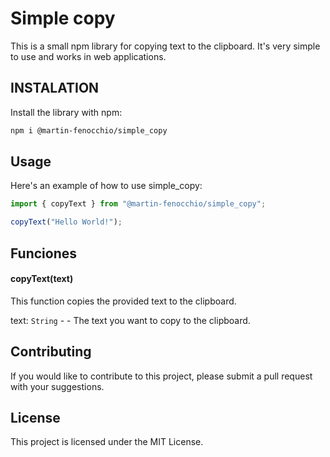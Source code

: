 # Simple copy

This is a small npm library for copying text to the clipboard. It's very simple to use and works in web applications.

## INSTALATION

Install the library with npm:

```bash
npm i @martin-fenocchio/simple_copy
```

## Usage

Here's an example of how to use simple_copy:

```javascript
import { copyText } from "@martin-fenocchio/simple_copy";

copyText("Hello World!");
```

## Funciones

#### copyText(text)

This function copies the provided text to the clipboard.

text: `String` - - The text you want to copy to the clipboard.

## Contributing

If you would like to contribute to this project, please submit a pull request with your suggestions.

## License

This project is licensed under the MIT License.
